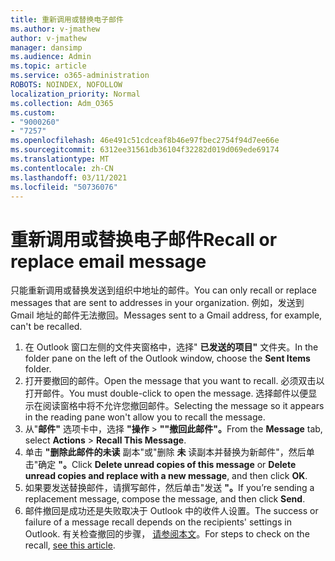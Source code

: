 ```yaml
---
title: 重新调用或替换电子邮件
ms.author: v-jmathew
author: v-jmathew
manager: dansimp
ms.audience: Admin
ms.topic: article
ms.service: o365-administration
ROBOTS: NOINDEX, NOFOLLOW
localization_priority: Normal
ms.collection: Adm_O365
ms.custom:
- "9000260"
- "7257"
ms.openlocfilehash: 46e491c51cdceaf8b46e97fbec2754f94d7ee66e
ms.sourcegitcommit: 6312ee31561db36104f32282d019d069ede69174
ms.translationtype: MT
ms.contentlocale: zh-CN
ms.lasthandoff: 03/11/2021
ms.locfileid: "50736076"
---
```

# <a name="recall-or-replace-email-message"></a><span data-ttu-id="e80d2-102">重新调用或替换电子邮件</span><span class="sxs-lookup"><span data-stu-id="e80d2-102">Recall or replace email message</span></span>

<span data-ttu-id="e80d2-103">只能重新调用或替换发送到组织中地址的邮件。</span><span class="sxs-lookup"><span data-stu-id="e80d2-103">You can only recall or replace messages that are sent to addresses in your organization.</span></span> <span data-ttu-id="e80d2-104">例如，发送到 Gmail 地址的邮件无法撤回。</span><span class="sxs-lookup"><span data-stu-id="e80d2-104">Messages sent to a Gmail address, for example, can't be recalled.</span></span>

1. <span data-ttu-id="e80d2-105">在 Outlook 窗口左侧的文件夹窗格中，选择" **已发送的项目"** 文件夹。</span><span class="sxs-lookup"><span data-stu-id="e80d2-105">In the folder pane on the left of the Outlook window, choose the **Sent Items** folder.</span></span>
2. <span data-ttu-id="e80d2-106">打开要撤回的邮件。</span><span class="sxs-lookup"><span data-stu-id="e80d2-106">Open the message that you want to recall.</span></span> <span data-ttu-id="e80d2-107">必须双击以打开邮件。</span><span class="sxs-lookup"><span data-stu-id="e80d2-107">You must double-click to open the message.</span></span> <span data-ttu-id="e80d2-108">选择邮件以便显示在阅读窗格中将不允许您撤回邮件。</span><span class="sxs-lookup"><span data-stu-id="e80d2-108">Selecting the message so it appears in the reading pane won't allow you to recall the message.</span></span>
3. <span data-ttu-id="e80d2-109">从"**邮件"** 选项卡中，选择 **"操作**  >  **""撤回此邮件"。**</span><span class="sxs-lookup"><span data-stu-id="e80d2-109">From the **Message** tab, select **Actions** > **Recall This Message**.</span></span>
4. <span data-ttu-id="e80d2-110">单击 **"删除此邮件的未读** 副本"或"删除 **未** 读副本并替换为新邮件"，然后单击"确定 **"。**</span><span class="sxs-lookup"><span data-stu-id="e80d2-110">Click **Delete unread copies of this message** or **Delete unread copies and replace with a new message**, and then click **OK**.</span></span>
5. <span data-ttu-id="e80d2-111">如果要发送替换邮件，请撰写邮件，然后单击"发送 **"。**</span><span class="sxs-lookup"><span data-stu-id="e80d2-111">If you’re sending a replacement message, compose the message, and then click **Send**.</span></span>
6. <span data-ttu-id="e80d2-112">邮件撤回是成功还是失败取决于 Outlook 中的收件人设置。</span><span class="sxs-lookup"><span data-stu-id="e80d2-112">The success or failure of a message recall depends on the recipients' settings in Outlook.</span></span> <span data-ttu-id="e80d2-113">有关检查撤回的步骤， [请参阅本文](https://support.office.com/article/recall-or-replace-an-email-message-that-you-sent-35027f88-d655-4554-b4f8-6c0729a723a0#tocheck)。</span><span class="sxs-lookup"><span data-stu-id="e80d2-113">For steps to check on the recall, [see this article](https://support.office.com/article/recall-or-replace-an-email-message-that-you-sent-35027f88-d655-4554-b4f8-6c0729a723a0#tocheck).</span></span>
